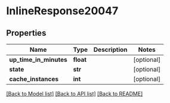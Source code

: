 # InlineResponse20047

## Properties
Name | Type | Description | Notes
------------ | ------------- | ------------- | -------------
**up_time_in_minutes** | **float** |  | [optional] 
**state** | **str** |  | [optional] 
**cache_instances** | **int** |  | [optional] 

[[Back to Model list]](../README.md#documentation-for-models) [[Back to API list]](../README.md#documentation-for-api-endpoints) [[Back to README]](../README.md)


